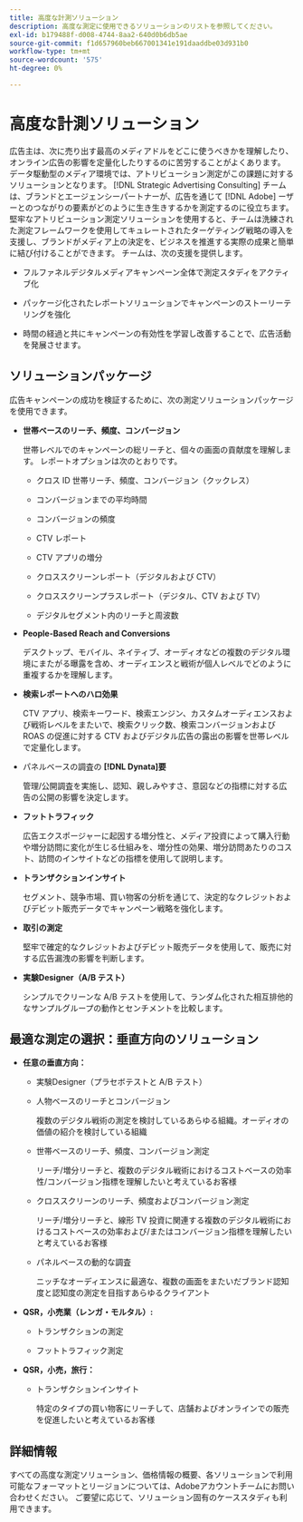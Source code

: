 ```yaml
---
title: 高度な計測ソリューション
description: 高度な測定に使用できるソリューションのリストを参照してください。
exl-id: b179488f-d008-4744-8aa2-640d0b6db5ae
source-git-commit: f1d657960beb667001341e191daaddbe03d931b0
workflow-type: tm+mt
source-wordcount: '575'
ht-degree: 0%

---
```


# 高度な計測ソリューション

広告主は、次に売り出す最高のメディアドルをどこに使うべきかを理解したり、オンライン広告の影響を定量化したりするのに苦労することがよくあります。 データ駆動型のメディア環境では、アトリビューション測定がこの課題に対するソリューションとなります。 [!DNL Strategic Advertising Consulting] チームは、ブランドとエージェンシーパートナーが、広告を通じて [!DNL Adobe] ーザーとのつながりの要素がどのように生き生きするかを測定するのに役立ちます。 堅牢なアトリビューション測定ソリューションを使用すると、チームは洗練された測定フレームワークを使用してキュレートされたターゲティング戦略の導入を支援し、ブランドがメディア上の決定を、ビジネスを推進する実際の成果と簡単に結び付けることができます。 チームは、次の支援を提供します。

* フルファネルデジタルメディアキャンペーン全体で測定スタディをアクティブ化

* パッケージ化されたレポートソリューションでキャンペーンのストーリーテリングを強化

* 時間の経過と共にキャンペーンの有効性を学習し改善することで、広告活動を発展させます。

## ソリューションパッケージ

広告キャンペーンの成功を検証するために、次の測定ソリューションパッケージを使用できます。

* **世帯ベースのリーチ、頻度、コンバージョン**

  世帯レベルでのキャンペーンの総リーチと、個々の画面の貢献度を理解します。 レポートオプションは次のとおりです。

   * クロス ID 世帯リーチ、頻度、コンバージョン（クックレス）

     <!-- Hide for now * Quantify unique/incremental reach, overlap, and conversions at a household level by cookieless ID type (RampID, ID5) across multiple environments, including connected TV (CTV) and digital (desktop, mobile, native, and audio). -->

     <!-- Hide for now * Prove the effectiveness of testing cookieless IDs in finding incremental reach relative to cookie-based segments. -->

   * コンバージョンまでの平均時間

   * コンバージョンの頻度

   * CTV レポート

   * CTV アプリの増分

   * クロススクリーンレポート（デジタルおよび CTV）

   * クロススクリーンプラスレポート（デジタル、CTV および TV）

   * デジタルセグメント内のリーチと周波数

* **People-Based Reach and Conversions**

  デスクトップ、モバイル、ネイティブ、オーディオなどの複数のデジタル環境にまたがる曝露を含め、オーディエンスと戦術が個人レベルでどのように重複するかを理解します。

  <!-- Hide for now * **Cross-ID People-Based Reach**

      Quantify the unique reach and overlap between cookies and RampIDs, as well as the cost per metric by ID type. Prove the effectiveness of testing RampIDs in finding incremental reach relative to cookie-based segments across multiple digital environments, such as desktop, mobile, native, and audio. -->

* **検索レポートへのハロ効果**

  CTV アプリ、検索キーワード、検索エンジン、カスタムオーディエンスおよび戦術レベルをまたいで、検索クリック数、検索コンバージョンおよび ROAS の促進に対する CTV およびデジタル広告の露出の影響を世帯レベルで定量化します。


* パネルベースの調査の **[!DNL Dynata]要**

  管理/公開調査を実施し、認知、親しみやすさ、意図などの指標に対する広告の公開の影響を決定します。

* **フットトラフィック**

  広告エクスポージャーに起因する増分性と、メディア投資によって購入行動や増分訪問に変化が生じる仕組みを、増分性の効果、増分訪問あたりのコスト、訪問のインサイトなどの指標を使用して説明します。

* **トランザクションインサイト**

  セグメント、競争市場、買い物客の分析を通じて、決定的なクレジットおよびデビット販売データでキャンペーン戦略を強化します。

* **取引の測定**

  堅牢で確定的なクレジットおよびデビット販売データを使用して、販売に対する広告漏洩の影響を判断します。

* **実験Designer（A/B テスト）**

  シンプルでクリーンな A/B テストを使用して、ランダム化された相互排他的なサンプルグループの動作とセンチメントを比較します。

## 最適な測定の選択：垂直方向のソリューション

* **任意の垂直方向：**

   * 実験Designer（プラセボテストと A/B テスト）

   * 人物ベースのリーチとコンバージョン

     複数のデジタル戦術の測定を検討しているあらゆる組織。オーディオの価値の紹介を検討している組織

   * 世帯ベースのリーチ、頻度、コンバージョン測定

     リーチ/増分リーチと、複数のデジタル戦術におけるコストベースの効率性/コンバージョン指標を理解したいと考えているお客様

   * クロススクリーンのリーチ、頻度およびコンバージョン測定

     リーチ/増分リーチと、線形 TV 投資に関連する複数のデジタル戦術におけるコストベースの効率および/またはコンバージョン指標を理解したいと考えているお客様

   * パネルベースの動的な調査

     ニッチなオーディエンスに最適な、複数の画面をまたいだブランド認知度と認知度の測定を目指すあらゆるクライアント

* **QSR，小売業（レンガ・モルタル）:**

   * トランザクションの測定

   * フットトラフィック測定

* **QSR，小売，旅行：**

   * トランザクションインサイト

     特定のタイプの買い物客にリーチして、店舗およびオンラインでの販売を促進したいと考えているお客様

## 詳細情報

すべての高度な測定ソリューション、価格情報の概要、各ソリューションで利用可能なフォーマットとリージョンについては、Adobeアカウントチームにお問い合わせください。 ご要望に応じて、ソリューション固有のケーススタディも利用できます。
